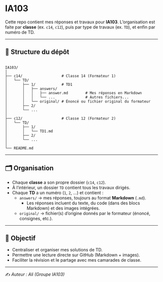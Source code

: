 # IA103  

Cette repo contient mes réponses et travaux pour **IA103**. 
L’organisation est faite par **classe** (ex. `c14`, `c12`), puis par type de travaux (ex. `TD`), et enfin par numéro de TD.  

---

## 📂 Structure du dépôt  

```

IA103/
│
├── c14/                  # Classe 14 (Formateur 1)
│   └── TD/
│       ├── 1/            # TD1
│       │   ├── answers/
│       │   │   ├── answer.md        # Mes réponses en Markdown
│       │   │   └── ...              # Autres fichiers...
│       │   └── original/ # Énoncé ou fichier original du formateur
│       ├── 2/
│       └── ...
│
├── c12/                  # Classe 12 (Formateur 2)
│   └── TD/
│       ├── 1/
│       │   └── TD1.md
│       ├── 2/
│       └── ...
│
└── README.md

```

---

## 🗂️ Organisation  

- Chaque **classe** a son propre dossier (`c14`, `c12`).  
- À l’intérieur, un dossier `TD` contient tous les travaux dirigés.  
- Chaque **TD** a un numéro (`1`, `2`, …) et contient :  
  - `answers/` → mes réponses, toujours au format **Markdown** (`.md`).  
    - Les réponses incluent du texte, du code (dans des blocs Markdown) et des images intégrées.  
  - `original/` → fichier(s) d’origine donnés par le formateur (énoncé, consignes, etc.).  

---

## 🎯 Objectif  

- Centraliser et organiser mes solutions de TD.  
- Permettre une lecture directe sur GitHub (Markdown + images).  
- Faciliter la révision et le partage avec mes camarades de classe.  

---

✍️ *Auteur : Ali (Groupe IA103)*
